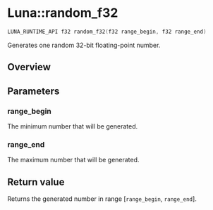# Luna::random_f32

```c++
LUNA_RUNTIME_API f32 random_f32(f32 range_begin, f32 range_end)
```

Generates one random 32-bit floating-point number. 

## Overview


## Parameters
### range_begin
The minimum number that will be generated. 

### range_end
The maximum number that will be generated. 

## Return value
Returns the generated number in range [`range_begin`, `range_end`]. 

